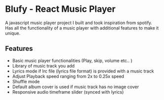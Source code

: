 # Blufy - React Music Player

A javascript music player project I built and took inspiration from spotify. Has all the functionality of a music player with additional features to make it unique. 

## Features

- Basic music player functionalities (Play, skip, volume etc.. )
- Library of music track you add
- Lyrics mode if lrc file (lyrics file format) is provided with a music track
- Adjust Playback speed ranging from 2x to 0.25x speed
- Shuffle mode
- Default album cover is used if music track has no image cover
- Responsive audio timeframe slider (synced with lyrics)